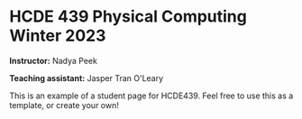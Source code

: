 # HCDE 439 Physical Computing Winter 2023

**Instructor:** Nadya Peek

**Teaching assistant:** Jasper Tran O'Leary

This is an example of a student page for HCDE439. Feel free to use this as a template, or create your own!

